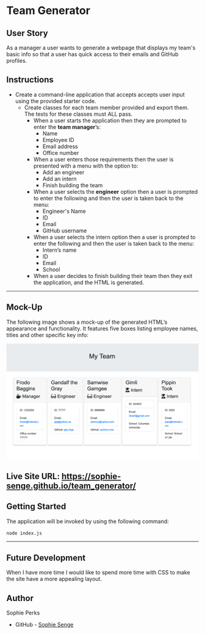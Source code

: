 # Team Generator


## User Story

As a manager a user wants to generate a webpage that displays my team's basic info so that a user has quick access to their emails and GitHub profiles.

## Instructions

* Create a command-line application that accepts accepts user input using the provided starter code.   
  * Create classes for each team member provided and export them. The tests for these classes must ALL pass.     
    * When a user starts the application then they are prompted to enter the **team manager**’s:
      * Name
      * Employee ID
      * Email address
      * Office number
    * When a user enters those requirements then the user is presented with a menu with the option to:
      * Add an engineer
      * Add an intern 
      * Finish building the team
    * When a user selects the **engineer** option then a user is prompted to enter the following and then the user is taken back to the menu:
      * Engineer's Name
      * ID
      * Email
      * GitHub username
    * When a user selects the intern option then a user is prompted to enter the following and then the user is taken back to the menu:
      * Intern’s name
      * ID
      * Email
      * School
    * When a user decides to finish building their team then they exit the application, and the HTML is generated.

---

## Mock-Up

The following image shows a mock-up of the generated HTML’s appearance and functionality. It features five boxes listing employee names, titles and other specific key info:

![HTML webpage titled “My Team” features five boxes listing employee names, titles, and other key info.](./assets/Screenshot%202023-02-28%20at%2010.39.19%20PM.png)

Live Site URL: https://sophie-senge.github.io/team_generator/
---

## Getting Started

The application will be invoked by using the following command:

```bash
node index.js
```

---

## Future Development

When I have more time I would like to spend more time with CSS to make the site have a more appealing layout.

## Author

Sophie Perks
- GitHub - [Sophie Senge](https://github.com/Sophie-Senge)
